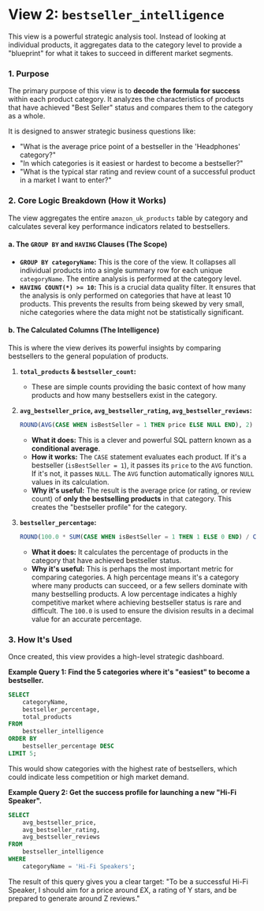 # View 2: `bestseller_intelligence`

This view is a powerful strategic analysis tool. Instead of looking at individual products, it aggregates data to the category level to provide a "blueprint" for what it takes to succeed in different market segments.

### 1. Purpose

The primary purpose of this view is to **decode the formula for success** within each product category. It analyzes the characteristics of products that have achieved "Best Seller" status and compares them to the category as a whole.

It is designed to answer strategic business questions like:
*   "What is the average price point of a bestseller in the 'Headphones' category?"
*   "In which categories is it easiest or hardest to become a bestseller?"
*   "What is the typical star rating and review count of a successful product in a market I want to enter?"

### 2. Core Logic Breakdown (How it Works)

The view aggregates the entire `amazon_uk_products` table by category and calculates several key performance indicators related to bestsellers.

#### a. The `GROUP BY` and `HAVING` Clauses (The Scope)

*   **`GROUP BY categoryName`:** This is the core of the view. It collapses all individual products into a single summary row for each unique `categoryName`. The entire analysis is performed at the category level.
*   **`HAVING COUNT(*) >= 10`:** This is a crucial data quality filter. It ensures that the analysis is only performed on categories that have at least 10 products. This prevents the results from being skewed by very small, niche categories where the data might not be statistically significant.

#### b. The Calculated Columns (The Intelligence)

This is where the view derives its powerful insights by comparing bestsellers to the general population of products.

1.  **`total_products` & `bestseller_count`:**
    *   These are simple counts providing the basic context of how many products and how many bestsellers exist in the category.

2.  **`avg_bestseller_price`, `avg_bestseller_rating`, `avg_bestseller_reviews`:**
    ```sql
    ROUND(AVG(CASE WHEN isBestSeller = 1 THEN price ELSE NULL END), 2) AS avg_bestseller_price
    ```
    *   **What it does:** This is a clever and powerful SQL pattern known as a **conditional average**.
    *   **How it works:** The `CASE` statement evaluates each product. If it's a bestseller (`isBestSeller = 1`), it passes its `price` to the `AVG` function. If it's not, it passes `NULL`. The `AVG` function automatically ignores `NULL` values in its calculation.
    *   **Why it's useful:** The result is the average price (or rating, or review count) of **only the bestselling products** in that category. This creates the "bestseller profile" for the category.

3.  **`bestseller_percentage`:**
    ```sql
    ROUND(100.0 * SUM(CASE WHEN isBestSeller = 1 THEN 1 ELSE 0 END) / COUNT(*), 2) AS bestseller_percentage
    ```
    *   **What it does:** It calculates the percentage of products in the category that have achieved bestseller status.
    *   **Why it's useful:** This is perhaps the most important metric for comparing categories. A high percentage means it's a category where many products can succeed, or a few sellers dominate with many bestselling products. A low percentage indicates a highly competitive market where achieving bestseller status is rare and difficult. The `100.0` is used to ensure the division results in a decimal value for an accurate percentage.

### 3. How It's Used

Once created, this view provides a high-level strategic dashboard.

**Example Query 1: Find the 5 categories where it's "easiest" to become a bestseller.**
```sql
SELECT
    categoryName,
    bestseller_percentage,
    total_products
FROM
    bestseller_intelligence
ORDER BY
    bestseller_percentage DESC
LIMIT 5;
```
This would show categories with the highest rate of bestsellers, which could indicate less competition or high market demand.

**Example Query 2: Get the success profile for launching a new "Hi-Fi Speaker".**
```sql
SELECT
    avg_bestseller_price,
    avg_bestseller_rating,
    avg_bestseller_reviews
FROM
    bestseller_intelligence
WHERE
    categoryName = 'Hi-Fi Speakers';
```
The result of this query gives you a clear target: "To be a successful Hi-Fi Speaker, I should aim for a price around £X, a rating of Y stars, and be prepared to generate around Z reviews."
